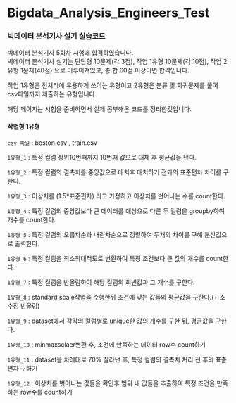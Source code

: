 # Bigdata_Analysis_Engineers_Test

### 빅데이터 분석기사 실기 실습코드

빅데이터 분석기사 5회차 시험에 합격하였습니다.
</br> 빅데이터 분석기사 실기는 단답형 10문제(각 3점), 작업 1유형 10문제(각 10점), 작업 2유형 1문제(40점) 으로 이루어져있고, 총 합 60점 이상이면 합격입니다.

작업 1유형은 전처리에 유용하게 쓰이는 유형이고 2유형은 분류 및 회귀문제를 풀어 csv파일까지 제출하는 유형입니다.

해당 페이지는 시험을 준비하면서 실제 공부해온 코드를 정리한것입니다.

#### 작업형 1유형

`csv 파일` : boston.csv , train.csv

`1유형_1` : 특정 컬럼 상위10번째까지 10번째 값으로 대체 후 평균값을 낸다.

`1유형_2` : 특정 컬럼의 결측치를 중앙값으로 대치후 대치하기 전과의 표준편차 차이를 구한다.

`1유형_3` : 이상치를 (1.5*표준편차) 라고 가정하고 이상치를 벗어나는 수를 count한다.

`1유형_4` : 특정 컬럼의 중앙값보다 큰 데이터를 대상으로 다른 두 컬럼을 groupby하여 개수를 count한다.

`1유형_5` : 특정 컬럼의 오름차순과 내림차순으로 정렬하여 두개의 차이를 구해 분산값으로 출력한다.

`1유형_6` : 특정 컬럼을 최소최대척도로 변환하여 특정 조건보다 큰 값의 개수를 count한다.

`1유형_7` : 특정 컬럼을 반올림하여 해당 컬럼의 최빈값과 그 개수를 구한다.

`1유형_8` : standard scale작업을 수행한뒤 조건에 맞는 값들의 평균값을 구한다.(+ 소수점 반올림)

`1유형_9` : dataset에서 각각의 컬럼별로 unique한 값의 개수를 구한 뒤, 평균값을 구한다.

`1유형_10` : minmaxsclaer변환 후, 조건에 만족하는 데이터 row수 count하기

`1유형_11` : dataset을 차례대로 70% 잘라낸 후, 특정 컬럼의 결측치 처리 전 후의 표준편차 구하기

`1유형_12` : 이상치를 벗어나는 값들을 확인후 범위 내 값들을 추출하여 특정 조건을 만족하는 row수를 count하기